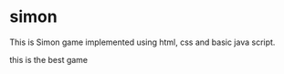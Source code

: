 # simon
This is Simon game implemented using html, css and basic java script.

this is the best game
